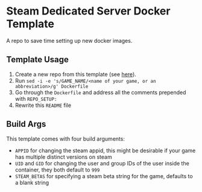 # Steam Dedicated Server Docker Template

A repo to save time setting up new docker images.

## Template Usage

1. Create a new repo from this template (see [here](https://docs.github.com/en/free-pro-team@latest/github/creating-cloning-and-archiving-repositories/creating-a-repository-from-a-template)).
2. Run `sed -i -e 's/GAME_NAME/<name of your game, or an abbreviation>/g' Dockerfile`
3. Go through the `Dockerfile` and address all the comments prepended with `REPO_SETUP:`
4. Rewrite this `README` file

## Build Args

This template comes with four build arguments:

- `APPID` for changing the steam appid, this might be desirable if your game has multiple distinct versions on steam
- `UID` and `GID` for changing the user and group IDs of the user inside the container, they both default to `999`
- `STEAM_BETAS` for specifying a steam beta string for the game, defaults to a blank string
